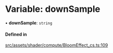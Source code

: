 # Variable: downSample

• **downSample**: `string`

#### Defined in

[src/assets/shader/compute/BloomEffect_cs.ts:109](https://github.com/Orillusion/orillusion/blob/main/src/assets/shader/compute/BloomEffect_cs.ts#L109)
